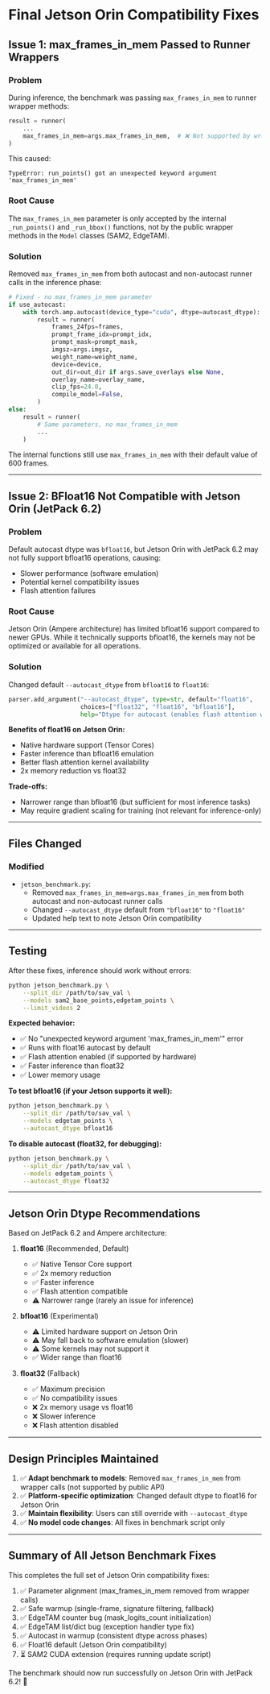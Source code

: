 # Final Jetson Orin Compatibility Fixes

## Issue 1: max_frames_in_mem Passed to Runner Wrappers

### Problem
During inference, the benchmark was passing `max_frames_in_mem` to runner wrapper methods:
```python
result = runner(
    ...
    max_frames_in_mem=args.max_frames_in_mem,  # ❌ Not supported by wrapper API
)
```

This caused:
```
TypeError: run_points() got an unexpected keyword argument 'max_frames_in_mem'
```

### Root Cause
The `max_frames_in_mem` parameter is only accepted by the internal `_run_points()` and `_run_bbox()` functions, not by the public wrapper methods in the `Model` classes (SAM2, EdgeTAM).

### Solution
Removed `max_frames_in_mem` from both autocast and non-autocast runner calls in the inference phase:

```python
# Fixed - no max_frames_in_mem parameter
if use_autocast:
    with torch.amp.autocast(device_type="cuda", dtype=autocast_dtype):
        result = runner(
            frames_24fps=frames,
            prompt_frame_idx=prompt_idx,
            prompt_mask=prompt_mask,
            imgsz=args.imgsz,
            weight_name=weight_name,
            device=device,
            out_dir=out_dir if args.save_overlays else None,
            overlay_name=overlay_name,
            clip_fps=24.0,
            compile_model=False,
        )
else:
    result = runner(
        # Same parameters, no max_frames_in_mem
        ...
    )
```

The internal functions still use `max_frames_in_mem` with their default value of 600 frames.

---

## Issue 2: BFloat16 Not Compatible with Jetson Orin (JetPack 6.2)

### Problem
Default autocast dtype was `bfloat16`, but Jetson Orin with JetPack 6.2 may not fully support bfloat16 operations, causing:
- Slower performance (software emulation)
- Potential kernel compatibility issues
- Flash attention failures

### Root Cause
Jetson Orin (Ampere architecture) has limited bfloat16 support compared to newer GPUs. While it technically supports bfloat16, the kernels may not be optimized or available for all operations.

### Solution
Changed default `--autocast_dtype` from `bfloat16` to `float16`:

```python
parser.add_argument("--autocast_dtype", type=str, default="float16",
                    choices=["float32", "float16", "bfloat16"],
                    help="Dtype for autocast (enables flash attention with fp16/bfloat16; default=float16 for Jetson Orin compatibility)")
```

**Benefits of float16 on Jetson Orin:**
- Native hardware support (Tensor Cores)
- Faster inference than bfloat16 emulation
- Better flash attention kernel availability
- 2x memory reduction vs float32

**Trade-offs:**
- Narrower range than bfloat16 (but sufficient for most inference tasks)
- May require gradient scaling for training (not relevant for inference-only)

---

## Files Changed

### Modified
- `jetson_benchmark.py`:
  - Removed `max_frames_in_mem=args.max_frames_in_mem` from both autocast and non-autocast runner calls
  - Changed `--autocast_dtype` default from `"bfloat16"` to `"float16"`
  - Updated help text to note Jetson Orin compatibility

---

## Testing

After these fixes, inference should work without errors:

```bash
python jetson_benchmark.py \
    --split_dir /path/to/sav_val \
    --models sam2_base_points,edgetam_points \
    --limit_videos 2
```

**Expected behavior:**
- ✅ No "unexpected keyword argument 'max_frames_in_mem'" error
- ✅ Runs with float16 autocast by default
- ✅ Flash attention enabled (if supported by hardware)
- ✅ Faster inference than float32
- ✅ Lower memory usage

**To test bfloat16 (if your Jetson supports it well):**
```bash
python jetson_benchmark.py \
    --split_dir /path/to/sav_val \
    --models edgetam_points \
    --autocast_dtype bfloat16
```

**To disable autocast (float32, for debugging):**
```bash
python jetson_benchmark.py \
    --split_dir /path/to/sav_val \
    --models edgetam_points \
    --autocast_dtype float32
```

---

## Jetson Orin Dtype Recommendations

Based on JetPack 6.2 and Ampere architecture:

1. **float16** (Recommended, Default)
   - ✅ Native Tensor Core support
   - ✅ 2x memory reduction
   - ✅ Faster inference
   - ✅ Flash attention compatible
   - ⚠️ Narrower range (rarely an issue for inference)

2. **bfloat16** (Experimental)
   - ⚠️ Limited hardware support on Jetson Orin
   - ⚠️ May fall back to software emulation (slower)
   - ⚠️ Some kernels may not support it
   - ✅ Wider range than float16

3. **float32** (Fallback)
   - ✅ Maximum precision
   - ✅ No compatibility issues
   - ❌ 2x memory usage vs float16
   - ❌ Slower inference
   - ❌ Flash attention disabled

---

## Design Principles Maintained

1. ✅ **Adapt benchmark to models**: Removed `max_frames_in_mem` from wrapper calls (not supported by public API)
2. ✅ **Platform-specific optimization**: Changed default dtype to float16 for Jetson Orin
3. ✅ **Maintain flexibility**: Users can still override with `--autocast_dtype`
4. ✅ **No model code changes**: All fixes in benchmark script only

---

## Summary of All Jetson Benchmark Fixes

This completes the full set of Jetson Orin compatibility fixes:

1. ✅ Parameter alignment (max_frames_in_mem removed from wrapper calls)
2. ✅ Safe warmup (single-frame, signature filtering, fallback)
3. ✅ EdgeTAM counter bug (mask_logits_count initialization)
4. ✅ EdgeTAM list/dict bug (exception handler type fix)
5. ✅ Autocast in warmup (consistent dtype across phases)
6. ✅ Float16 default (Jetson Orin compatibility)
7. ⏳ SAM2 CUDA extension (requires running update script)

The benchmark should now run successfully on Jetson Orin with JetPack 6.2! 🎉
